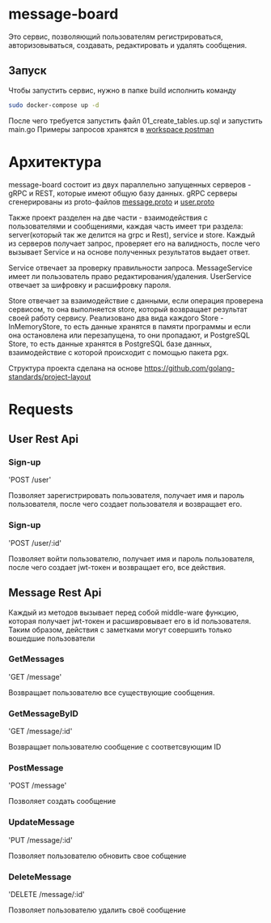 # message-board
Это сервис, позволяющий пользователям регистрироваться, авторизовываться, создавать, редактировать и удалять сообщения. 

## Запуск
Чтобы запустить сервис, нужно в папке build исполнить команду
```sh
sudo docker-compose up -d
```
После чего требуется запустить файл 01_create_tables.up.sql и запустить main.go
Примеры запросов хранятся в [workspace postman](https://www.postman.com/quatrotest/workspace/message-board)


# Архитектура

message-board состоит из двух параллельно запущенных серверов - gRPC и REST, которые имеют общую базу данных. gRPC серверы сгенерированы из proto-файлов [message.proto](https://github.com/VorobevNickolay/message-board/blob/main/api/proto/message.proto) и [user.proto](https://github.com/VorobevNickolay/message-board/blob/main/api/proto/user.proto)

Также проект разделен на две части - взаимодействия с пользователями и сообщениями, каждая часть имеет три раздела: server(который так же делится на grpc и Rest), service и store.
Каждый из серверов получает запрос, проверяет его на валидность, после чего вызывает Service и на основе полученных результатов выдает ответ.

Service отвечает за проверку правильности запроса. MessageService имеет ли пользователь право редактирования/удаления. UserService отвечает за шифровку и расшифровку пароля.

Store отвечает за взаимодействие с данными, если операция проверена сервисом, то она выполняется store, который возвращает результат своей работу сервису. Реализовано два вида каждого Store - InMemoryStore, то есть данные хранятся в памяти программы и если она остановлена или перезапущена, то они пропадают, и PostgreSQL Store, то есть данные хранятся в PostgreSQL базе данных, взаимодействие с которой происходит с помощью пакета pgx.
 
Структура проекта сделана на основе https://github.com/golang-standards/project-layout

# Requests

## User Rest Api

### Sign-up

'POST /user'

Позволяет зарегистрировать пользователя, получает имя и пароль пользователя, после чего создает пользователя и возвращает его.
### Sign-up

'POST /user/:id'

Позволяет войти пользователю, получает имя и пароль пользователя, после чего создает jwt-токен и возвращает его, все действия.

## Message Rest Api

Каждый из методов вызывает перед собой middle-ware функцию, которая получает jwt-токен и расшивровывает его в id пользователя. Таким образом, действия с заметками могут совершить только вошедшие пользователи

### GetMessages

'GET /message'

Возвращает пользователю все существующие сообщения.

### GetMessageByID

'GET /message/:id'

Возвращает пользователю сообщение с соответсвующим ID

### PostMessage

'POST /message'

Позволяет создать сообщение

### UpdateMessage

'PUT /message/:id'

Позволяет пользователю обновить свое собщение

### DeleteMessage

'DELETE /message/:id'

Позволяет пользователю удалить своё сообщение
